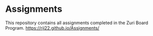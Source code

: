 # Assignments
This repository contains all assignments completed in the Zuri Board Program.
 https://rij22.github.io/Assignments/ 